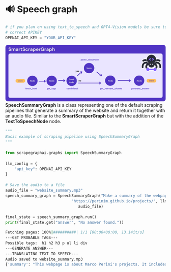 # 🔊 Speech graph
```python
# if you plan on using text_to_speech and GPT4-Vision models be sure to use the
# correct APIKEY
OPENAI_API_KEY = "YOUR_API_KEY"
```
![key1](img/scraping_schema.png)
**SpeechSummaryGraph** is a class representing one of the default scraping pipelines that generate a summary of the website and return it together with an audio file. Similar to the **SmartScraperGraph** but with the addition of the **TextToSpeechNode** node.
```python
"""
Basic example of scraping pipeline using SpeechSummaryGraph
"""

from scrapegraphai.graphs import SpeechSummaryGraph

llm_config = {
    "api_key": OPENAI_API_KEY
}

# Save the audio to a file
audio_file = "website_summary.mp3"
speech_summary_graph = SpeechSummaryGraph("Make a summary of the webpage to be converted to audio for blind people.",
                             "https://perinim.github.io/projects/", llm_config,
                                audio_file)

final_state = speech_summary_graph.run()
print(final_state.get("answer", "No answer found."))
```
```bash
Fetching pages: 100%|##########| 1/1 [00:00<00:00, 13.14it/s]
---GET PROBABLE TAGS---
Possible tags:  h1 h2 h3 p ul li div
---GENERATE ANSWER---
---TRANSLATING TEXT TO SPEECH---
Audio saved to website_summary.mp3
{'summary': "This webpage is about Marco Perini's projects. It includes projects like Rotary Pendulum RL, DQN Implementation from scratch, Multi Agents HAED, and Wireless ESC for Modular Drones. The page also contains information about the author, links to other sections like About and CV, and a footer with copyright information. The webpage is designed with a fixed top navigation bar and a progress bar. It is powered by Jekyll with the al-folio theme and hosted on GitHub Pages."}
```